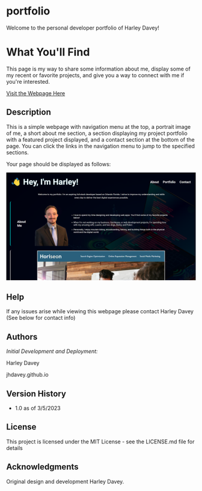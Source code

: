 # portfolio

Welcome to the personal developer portfolio of Harley Davey!

# What You'll Find

This page is my way to share some information about me, display some of my recent or favorite projects, and give you a way to connect with me if you're interested.

[Visit the Webpage Here](http://jhdavey.github.io/portfolio)
## Description

This is a simple webpage with navigation menu at the top, a portrait image of me, a short about me section, a section displaying my project portfolio with a featured project displayed, and a contact section at the bottom of the page. You can click the links in the navigation menu to jump to the specified sections. 

Your page should be displayed as follows:

![Horiseon Webpage Screenshot](/images/portfolioscreenshot.png)

## Help

If any issues arise while viewing this webpage please contact Harley Davey (See below for contact info)

## Authors

*Initial Development and Deployment:*

Harley Davey

jhdavey.github.io

## Version History
* 1.0 as of 3/5/2023

## License

This project is licensed under the MIT License - see the LICENSE.md file for details

## Acknowledgments

Original design and development Harley Davey.
